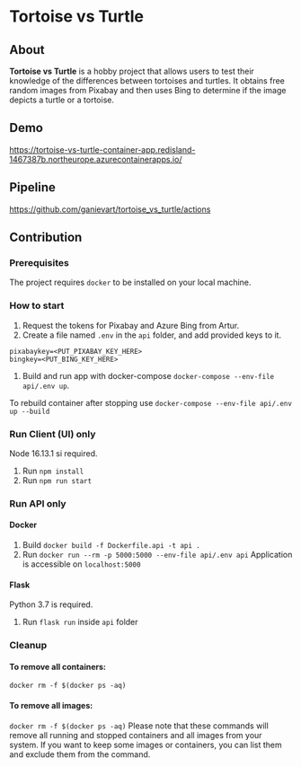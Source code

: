 # Tortoise vs Turtle

## About

**Tortoise vs Turtle** is a hobby project that allows users to test their knowledge of the differences between tortoises and turtles. It obtains free random images from Pixabay and then uses Bing to determine if the image depicts a turtle or a tortoise.

## Demo
https://tortoise-vs-turtle-container-app.redisland-1467387b.northeurope.azurecontainerapps.io/

## Pipeline
https://github.com/ganievart/tortoise_vs_turtle/actions

## Contribution
### Prerequisites

The project requires `docker` to be installed on your local machine.

### How to start

1. Request the tokens for Pixabay and Azure Bing from Artur.
1. Create a file named `.env` in the `api` folder, and add provided keys to it.
```
pixabaykey=<PUT_PIXABAY_KEY_HERE>
bingkey=<PUT_BING_KEY_HERE>
```
1. Build and run app with docker-compose `docker-compose --env-file api/.env up`.

To rebuild container after stopping use `docker-compose --env-file api/.env up --build`

### Run Client (UI) only
Node 16.13.1 si required.
1. Run `npm install`
1. Run `npm run start`

### Run API only
#### Docker
1. Build `docker build -f Dockerfile.api -t api .`
1. Run `docker run --rm -p 5000:5000 --env-file api/.env api`
Application is accessible on `localhost:5000`

#### Flask
Python 3.7 is required.
1. Run `flask run` inside `api` folder

### Cleanup
#### To remove all containers:
`docker rm -f $(docker ps -aq)`

#### To remove all images:
`docker rm -f $(docker ps -aq)`
Please note that these commands will remove all running and stopped containers and all images from your system. If you want to keep some images or containers, you can list them and exclude them from the command.